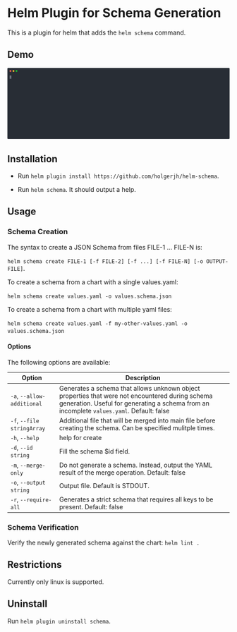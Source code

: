 # Helm Plugin for Schema Generation

This is a plugin for helm that adds the `helm schema` command.

## Demo

![demo](https://github.com/holgerjh/helm-schema/blob/main/demo.svg?raw=true)

## Installation

* Run `helm plugin install https://github.com/holgerjh/helm-schema`.

* Run `helm schema`. It should output a help.

## Usage

### Schema Creation

The syntax to create a JSON Schema from files FILE-1 ... FILE-N is:

`helm schema create FILE-1 [-f FILE-2] [-f ...] [-f FILE-N] [-o OUTPUT-FILE]`.

To create a schema from a chart with a single values.yaml: 

`helm schema create values.yaml -o values.schema.json`

To create a schema from a chart with multiple yaml files: 

`helm schema create values.yaml -f my-other-values.yaml -o values.schema.json`

#### Options

The following options are available:

| Option                  | Description                                |
| ----------------------- | ------------------------------------------ |
| `-a`, `--allow-additional`  | Generates a schema that allows unknown object properties that were not encountered during schema generation. Useful for generating a schema from an incomplete `values.yaml`. Default: false |
| `-f`, `--file stringArray`  | Additional file that will be merged into main file before creating the schema. Can be specified mulitple times. |
| `-h`, `--help`              | help for create |
| `-d`, `--id string`         | Fill the schema $id field. |
| `-m`, `--merge-only`        | Do not generate a schema. Instead, output the YAML result of the merge operation. Default: false |
| `-o`, `--output string`     | Output file. Default is STDOUT. |
| `-r`, `--require-all`       | Generates a strict schema that requires all keys to be present. Default: false |

### Schema Verification

Verify the newly generated schema against the chart: `helm lint .`

## Restrictions

Currently only linux is supported.

## Uninstall

Run `helm plugin uninstall schema`.
